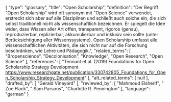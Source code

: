 {
    "type": "glossary",
    "title": "Open Scholarship",
    "definition": "Der Begriff \"Open Scholarship\" wird oft synonym mit \"Open Science\" verwendet, erstreckt sich aber auf alle Disziplinen und schließt auch solche ein, die sich selbst traditionell nicht als wissenschaftlich bezeichnen. Er spiegelt die Idee wider, dass Wissen aller Art offen, transparent, rigoros (genau), reproduzierbar, replizierbar, akkumulierbar und inklusiv sein sollte (unter Berücksichtigung aller Wissenssysteme). Open Scholarship umfasst alle wissenschaftlichen Aktivitäten, die sich nicht nur auf die Forschung beschränken, wie Lehre und Pädagogik.",
    "related_terms": [
        "Bropenscience",
        "Decolonisation",
        "Knowledge",
        "Open Research",
        "Open Science"
    ],
    "references": [
        "Tennant et al. (2019) Foundations for Open Scholarship Strategy Development https://www.researchgate.net/publication/330742805_Foundations_for_Open_Scholarship_Strategy_Development"
    ],
    "alt_related_terms": [
        null
    ],
    "drafted_by": [
        "Gerald Vineyard"
    ],
    "reviewed_by": [
        "Mahmoud Elsherif",
        " Zoe Flack",
        " Sam Parsons",
        "Charlotte R. Pennington"
    ],
    "language": "german"
}

